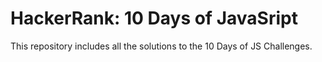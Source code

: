 # HackerRank: 10 Days of JavaSript
This repository includes all the solutions to the 10 Days of JS Challenges.